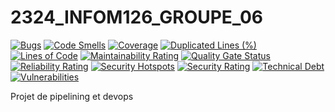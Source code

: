 # 2324_INFOM126_GROUPE_06
[![Bugs](https://sonarqube.donatog.tech/api/project_badges/measure?project=UNamurCSFaculty_2324_INFOM126_GROUPE_06_AYzK-Ug0b_xiqrlTOeSt&metric=bugs&token=sqb_01825e7c5c7af5c92650e8bd1b8b5847a0785055)](https://sonarqube.donatog.tech/dashboard?id=UNamurCSFaculty_2324_INFOM126_GROUPE_06_AYzK-Ug0b_xiqrlTOeSt) [![Code Smells](https://sonarqube.donatog.tech/api/project_badges/measure?project=UNamurCSFaculty_2324_INFOM126_GROUPE_06_AYzK-Ug0b_xiqrlTOeSt&metric=code_smells&token=sqb_01825e7c5c7af5c92650e8bd1b8b5847a0785055)](https://sonarqube.donatog.tech/dashboard?id=UNamurCSFaculty_2324_INFOM126_GROUPE_06_AYzK-Ug0b_xiqrlTOeSt) [![Coverage](https://sonarqube.donatog.tech/api/project_badges/measure?project=UNamurCSFaculty_2324_INFOM126_GROUPE_06_AYzK-Ug0b_xiqrlTOeSt&metric=coverage&token=sqb_01825e7c5c7af5c92650e8bd1b8b5847a0785055)](https://sonarqube.donatog.tech/dashboard?id=UNamurCSFaculty_2324_INFOM126_GROUPE_06_AYzK-Ug0b_xiqrlTOeSt) [![Duplicated Lines (%)](https://sonarqube.donatog.tech/api/project_badges/measure?project=UNamurCSFaculty_2324_INFOM126_GROUPE_06_AYzK-Ug0b_xiqrlTOeSt&metric=duplicated_lines_density&token=sqb_01825e7c5c7af5c92650e8bd1b8b5847a0785055)](https://sonarqube.donatog.tech/dashboard?id=UNamurCSFaculty_2324_INFOM126_GROUPE_06_AYzK-Ug0b_xiqrlTOeSt) [![Lines of Code](https://sonarqube.donatog.tech/api/project_badges/measure?project=UNamurCSFaculty_2324_INFOM126_GROUPE_06_AYzK-Ug0b_xiqrlTOeSt&metric=ncloc&token=sqb_01825e7c5c7af5c92650e8bd1b8b5847a0785055)](https://sonarqube.donatog.tech/dashboard?id=UNamurCSFaculty_2324_INFOM126_GROUPE_06_AYzK-Ug0b_xiqrlTOeSt) [![Maintainability Rating](https://sonarqube.donatog.tech/api/project_badges/measure?project=UNamurCSFaculty_2324_INFOM126_GROUPE_06_AYzK-Ug0b_xiqrlTOeSt&metric=sqale_rating&token=sqb_01825e7c5c7af5c92650e8bd1b8b5847a0785055)](https://sonarqube.donatog.tech/dashboard?id=UNamurCSFaculty_2324_INFOM126_GROUPE_06_AYzK-Ug0b_xiqrlTOeSt) [![Quality Gate Status](https://sonarqube.donatog.tech/api/project_badges/measure?project=UNamurCSFaculty_2324_INFOM126_GROUPE_06_AYzK-Ug0b_xiqrlTOeSt&metric=alert_status&token=sqb_01825e7c5c7af5c92650e8bd1b8b5847a0785055)](https://sonarqube.donatog.tech/dashboard?id=UNamurCSFaculty_2324_INFOM126_GROUPE_06_AYzK-Ug0b_xiqrlTOeSt) [![Reliability Rating](https://sonarqube.donatog.tech/api/project_badges/measure?project=UNamurCSFaculty_2324_INFOM126_GROUPE_06_AYzK-Ug0b_xiqrlTOeSt&metric=reliability_rating&token=sqb_01825e7c5c7af5c92650e8bd1b8b5847a0785055)](https://sonarqube.donatog.tech/dashboard?id=UNamurCSFaculty_2324_INFOM126_GROUPE_06_AYzK-Ug0b_xiqrlTOeSt) [![Security Hotspots](https://sonarqube.donatog.tech/api/project_badges/measure?project=UNamurCSFaculty_2324_INFOM126_GROUPE_06_AYzK-Ug0b_xiqrlTOeSt&metric=security_hotspots&token=sqb_01825e7c5c7af5c92650e8bd1b8b5847a0785055)](https://sonarqube.donatog.tech/dashboard?id=UNamurCSFaculty_2324_INFOM126_GROUPE_06_AYzK-Ug0b_xiqrlTOeSt) [![Security Rating](https://sonarqube.donatog.tech/api/project_badges/measure?project=UNamurCSFaculty_2324_INFOM126_GROUPE_06_AYzK-Ug0b_xiqrlTOeSt&metric=security_rating&token=sqb_01825e7c5c7af5c92650e8bd1b8b5847a0785055)](https://sonarqube.donatog.tech/dashboard?id=UNamurCSFaculty_2324_INFOM126_GROUPE_06_AYzK-Ug0b_xiqrlTOeSt) [![Technical Debt](https://sonarqube.donatog.tech/api/project_badges/measure?project=UNamurCSFaculty_2324_INFOM126_GROUPE_06_AYzK-Ug0b_xiqrlTOeSt&metric=sqale_index&token=sqb_01825e7c5c7af5c92650e8bd1b8b5847a0785055)](https://sonarqube.donatog.tech/dashboard?id=UNamurCSFaculty_2324_INFOM126_GROUPE_06_AYzK-Ug0b_xiqrlTOeSt) [![Vulnerabilities](https://sonarqube.donatog.tech/api/project_badges/measure?project=UNamurCSFaculty_2324_INFOM126_GROUPE_06_AYzK-Ug0b_xiqrlTOeSt&metric=vulnerabilities&token=sqb_01825e7c5c7af5c92650e8bd1b8b5847a0785055)](https://sonarqube.donatog.tech/dashboard?id=UNamurCSFaculty_2324_INFOM126_GROUPE_06_AYzK-Ug0b_xiqrlTOeSt)

Projet de pipelining et devops
